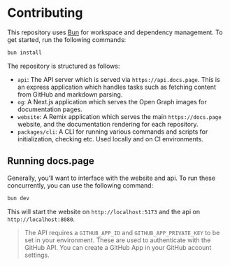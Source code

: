 # Contributing

This repository uses [Bun](https://bun.sh/) for workspace and dependency management. To get started, run the following commands:

```bash
bun install
```

The repository is structured as follows:

- `api`: The API server which is served via `https://api.docs.page`. This is an express application which handles tasks such as fetching content from GitHub and markdown parsing.
- `og`: A Next.js application which serves the Open Graph images for documentation pages.
- `website`: A Remix application which serves the main `https://docs.page` website, and the documentation rendering for each repository.
- `packages/cli`: A CLI for running various commands and scripts for initialization, checking etc. Used locally and on CI environments.

## Running docs.page

Generally, you'll want to interface with the website and api. To run these concurrently, you can use the following command:

```bash
bun dev
```

This will start the website on `http://localhost:5173` and the api on `http://localhost:8080`.

> The API requires a `GITHUB_APP_ID` and `GITHUB_APP_PRIVATE_KEY` to be set in your environment. These are used to authenticate with the GitHub API. You can create a GitHub App in your GitHub account settings.